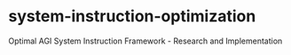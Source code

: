 # system-instruction-optimization
Optimal AGI System Instruction Framework - Research and Implementation
